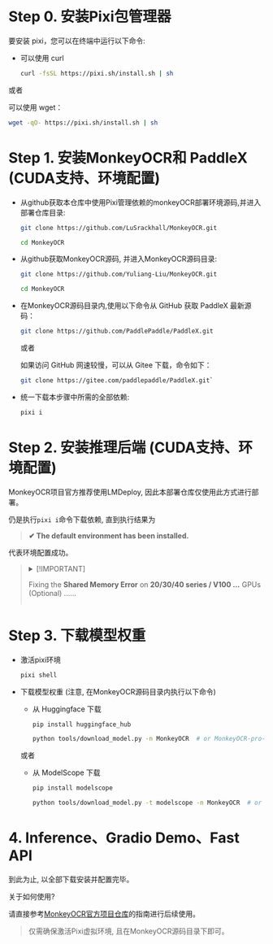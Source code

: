 # Step 0. 安装Pixi包管理器

要安装 pixi，您可以在终端中运行以下命令:

* 可以使用 curl

  ```bash
  curl -fsSL https://pixi.sh/install.sh | sh
  ```

 或者

 可以使用 wget：

  ```bash
  wget -qO- https://pixi.sh/install.sh | sh
  ```

# Step 1. 安装MonkeyOCR和 PaddleX (CUDA支持、环境配置)
  
* 从github获取本仓库中使用Pixi管理依赖的monkeyOCR部署环境源码,并进入部署仓库目录:
  
  ```bash
  git clone https://github.com/LuSrackhall/MonkeyOCR.git
  ```
  
  ```bash
  cd MonkeyOCR
  ```

* 从github获取MonkeyOCR源码, 并进入MonkeyOCR源码目录:

  ```bash
  git clone https://github.com/Yuliang-Liu/MonkeyOCR.git
  ```

  ```bash
  cd MonkeyOCR
  ```

* 在MonkeyOCR源码目录内,使用以下命令从 GitHub 获取 PaddleX 最新源码：

  ```bash
  git clone https://github.com/PaddlePaddle/PaddleX.git
  ```
  
  或者

  如果访问 GitHub 网速较慢，可以从 Gitee 下载，命令如下：

  ```bash
  git clone https://gitee.com/paddlepaddle/PaddleX.git`
  ```

* 统一下载本步骤中所需的全部依赖:
  
  ```bash
  pixi i
  ```
  
# Step 2. 安装推理后端 (CUDA支持、环境配置)

MonkeyOCR项目官方推荐使用LMDeploy, 因此本部署仓库仅使用此方式进行部署。

仍是执行`pixi i`命令下载依赖, 直到执行结果为

> **✔ The default environment has been installed.**

代表环境配置成功。

<blockquote>
<details>
<summary>
[!IMPORTANT]

Fixing the **Shared Memory Error** on **20/30/40 series / V100 ...** GPUs (Optional)
......
</summary>

 Our 3B model runs smoothly on the NVIDIA RTX 30/40 series. However, when using **LMDeploy** as the inference backend, you might run into compatibility issues on these GPUs — typically this error:

 ```bash
 triton.runtime.errors.OutOfResources: out of resource: shared memory
 ```

 To resolve this issue, apply the following patch:

 ```bash
 python tools/lmdeploy_patcher.py patch
 ```

 **Note:** This command modifies LMDeploy’s source code in your environment.

 To undo the changes, simply run:

 ```bash
 python tools/lmdeploy_patcher.py restore
 ```

 Based on our tests on the **NVIDIA RTX 3090**, inference speed was **0.338 pages/second** using **LMDeploy** (with the patch applied), compared to only **0.015 pages/second** using **transformers**.

 **Special thanks to [@pineking](https://github.com/pineking) for the solution!**

</details>
</blockquote>

# Step 3. 下载模型权重

* 激活pixi环境

  ```bash
  pixi shell
  ```

* 下载模型权重 (注意, 在MonkeyOCR源码目录内执行以下命令)
  * 从 Huggingface 下载

    ```bash
    pip install huggingface_hub

    python tools/download_model.py -n MonkeyOCR  # or MonkeyOCR-pro-1.2B
    ```

  或者

  * 从 ModelScope 下载

    ```bash
    pip install modelscope

    python tools/download_model.py -t modelscope -n MonkeyOCR  # or MonkeyOCR-pro-1.2B
    ```

# 4. Inference、Gradio Demo、Fast API

到此为止, 以全部下载安装并配置完毕。

关于如何使用?

请直接参考[MonkeyOCR官方项目仓库](https://github.com/Yuliang-Liu/MonkeyOCR)的指南进行后续使用。
> 仅需确保激活Pixi虚拟环境, 且在MonkeyOCR源码目录下即可。